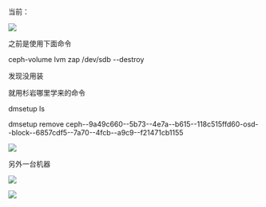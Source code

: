 当前：

![](https://gitee.com/hxc8/images6/raw/master/img/202407190000236.jpg)

之前是使用下面命令

ceph-volume lvm zap /dev/sdb --destroy

发现没用装

就用杉岩哪里学来的命令

dmsetup ls

dmsetup remove ceph--9a49c660--5b73--4e7a--b615--118c515ffd60-osd--block--6857cdf5--7a70--4fcb--a9c9--f21471cb1155

![](https://gitee.com/hxc8/images6/raw/master/img/202407190000910.jpg)

另外一台机器

![](https://gitee.com/hxc8/images6/raw/master/img/202407190000455.jpg)

![](https://gitee.com/hxc8/images6/raw/master/img/202407190000592.jpg)